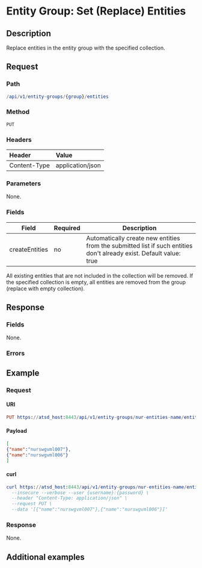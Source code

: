 # Entity Group: Set (Replace) Entities

## Description

Replace entities in the entity group with the specified collection.

## Request

### Path

```elm
/api/v1/entity-groups/{group}/entities
```

### Method

```
PUT
```

### Headers

|**Header**|**Value**|
|:---|:---|
| Content-Type | application/json |

### Parameters

None.

### Fields

| **Field**  | **Required** | **Description**                                                                                |
|----------------|--------------|------------------------------------------------------------------------------------------------|
| createEntities | no       | Automatically create new entities from the submitted list if such entities don't already exist. Default value: true|

<aside class="notice">
All existing entities that are not included in the collection will be removed.
If the specified collection is empty, all entities are removed from the group (replace with empty collection).
</aside>

## Response

### Fields

None.

### Errors

## Example

### Request

#### URI

```elm
PUT https://atsd_host:8443/api/v1/entity-groups/nur-entities-name/entities
```

#### Payload

```json
[
{"name":"nurswgvml007"},
{"name":"nurswgvml006"}
]
```

#### curl

```elm
curl https://atsd_host:8443/api/v1/entity-groups/nur-entities-name/entities \
  --insecure --verbose --user {username}:{password} \
  --header "Content-Type: application/json" \
  --request PUT \
  --data '[{"name":"nurswgvml007"},{"name":"nurswgvml006"}]'
  ```
### Response

None.

## Additional examples


